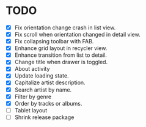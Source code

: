 # TODO

- [x] Fix orientation change crash in list view.
- [x] Fix scroll when orientation changed in detail view.
- [x] Fix collapsing toolbar with FAB.
- [x] Enhance grid layout in recycler view.
- [x] Enhance transition from list to detail.
- [x] Change title when drawer is toggled.
- [x] About activity
- [x] Update loading state.
- [x] Capitalize artist description.
- [x] Search artist by name.
- [x] Filter by genre
- [x] Order by tracks or albums.
- [ ] Tablet layout
- [ ] Shrink release package
